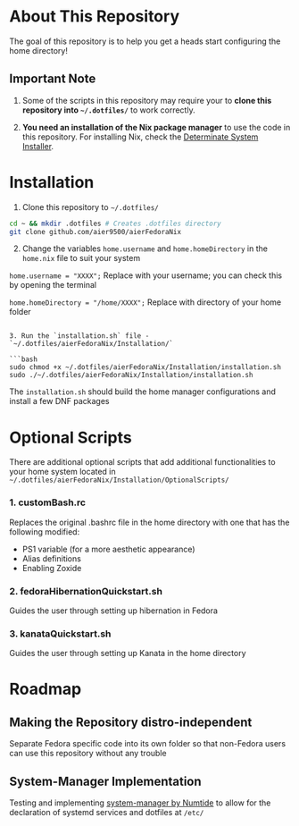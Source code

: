 # About This Repository

The goal of this repository is to help you get a heads start configuring the home directory! 


## Important Note

1. Some of the scripts in this repository may require your to **clone this repository into `~/.dotfiles/`** to work correctly. 

2. **You need an installation of the Nix package manager** to use the code in this repository. For installing Nix, check the [Determinate System Installer](https://determinate.systems/posts/determinate-nix-installer/).


# Installation
	
1. Clone this repository to `~/.dotfiles/`

```bash
cd ~ && mkdir .dotfiles # Creates .dotfiles directory 
git clone github.com/aier9500/aierFedoraNix
```

2. Change the variables `home.username` and `home.homeDirectory` in the `home.nix` file to suit your system


`home.username = "XXXX";` Replace with your username; you can check this by opening the terminal

`home.homeDirectory = "/home/XXXX";` Replace with directory of your home folder
```

3. Run the `installation.sh` file - `~/.dotfiles/aierFedoraNix/Installation/`

```bash
sudo chmod +x ~/.dotfiles/aierFedoraNix/Installation/installation.sh
sudo ./~/.dotfiles/aierFedoraNix/Installation/installation.sh
```

The `installation.sh` should build the home manager configurations and install a few DNF packages


# Optional Scripts

There are additional optional scripts that add additional functionalities to your home system located in `~/.dotfiles/aierFedoraNix/Installation/OptionalScripts/`


### 1. customBash.rc

Replaces the original .bashrc file in the home directory with one that has the following modified: 

* PS1 variable (for a more aesthetic appearance)
* Alias definitions
* Enabling Zoxide


### 2. fedoraHibernationQuickstart.sh

Guides the user through setting up hibernation in Fedora


### 3. kanataQuickstart.sh

Guides the user through setting up Kanata in the home directory


# Roadmap


## Making the Repository distro-independent

Separate Fedora specific code into its own folder so that non-Fedora users can use this repository without any trouble


## System-Manager Implementation

Testing and implementing [system-manager by Numtide](https://github.com/numtide/system-manager) to allow for the declaration of systemd services and dotfiles at `/etc/`